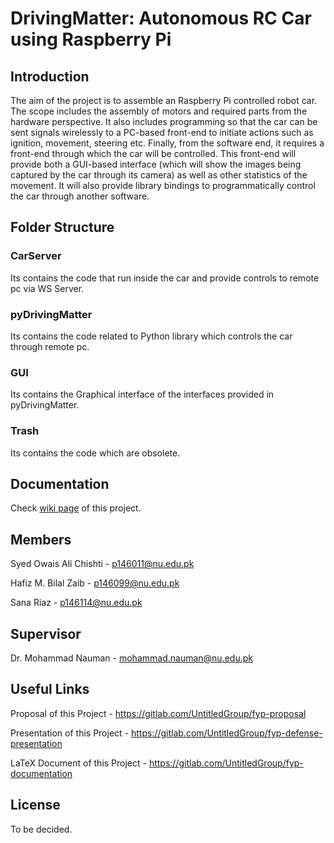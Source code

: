 # DrivingMatter: Autonomous RC Car using Raspberry Pi

## Introduction

The aim of the project is to assemble an Raspberry Pi controlled robot car. The scope includes the assembly of motors and required parts from the hardware perspective. It also includes programming so that the car can be sent signals wirelessly to a PC-based front-end to initiate actions such as ignition, movement, steering etc. Finally, from the software end, it requires a front-end through which the car will be controlled. This front-end will provide both a GUI-based interface (which will show the images being captured by the car through its camera) as well as other statistics of the movement. It will also provide library bindings to programmatically control the car through another software.

## Folder Structure

### CarServer

Its contains the code that run inside the car and provide controls to remote pc via WS Server.

### pyDrivingMatter

Its contains the code related to Python library which controls the car through remote pc.

### GUI

Its contains the Graphical interface of the interfaces provided in pyDrivingMatter.

### Trash

Its contains the code which are obsolete.

## Documentation

Check [wiki page](https://gitlab.com/UntitledGroup/driving-matter/wikis/home) of this project.

## Members

Syed Owais Ali Chishti - [p146011@nu.edu.pk](p146011@nu.edu.pk)

Hafiz M. Bilal Zaib - [p146099@nu.edu.pk](p146099@nu.edu.pk)

Sana Riaz - [p146114@nu.edu.pk](p146114@nu.edu.pk)

## Supervisor

Dr. Mohammad Nauman - [mohammad.nauman@nu.edu.pk](mohammad.nauman@nu.edu.pk)

## Useful Links

Proposal of this Project - https://gitlab.com/UntitledGroup/fyp-proposal

Presentation of this Project - https://gitlab.com/UntitledGroup/fyp-defense-presentation

LaTeX Document of this Project - https://gitlab.com/UntitledGroup/fyp-documentation

## License

To be decided.